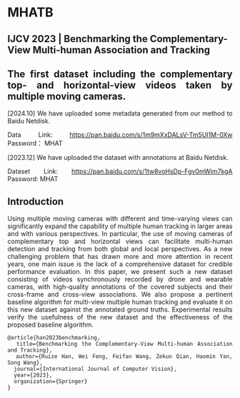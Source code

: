 # MHATB

## IJCV 2023 | Benchmarking the Complementary-View Multi-human Association and Tracking

<div align= justify>

## The first dataset including the complementary top- and horizontal-view videos taken by multiple moving cameras. 

[2024.10] We have uploaded some metadata generated from our method to Baidu Netdisk.

Data Link: https://pan.baidu.com/s/1m9mXxDALsV-Tm5UI1M-0Xw 
Password： MHAT

[2023.12] We have uploaded the dataset with annotations at Baidu Netdisk.

Dataset Link: https://pan.baidu.com/s/1tw8voHsDp-Fgv0mWim7kgA
Password: MHAT 

## Introduction

Using multiple moving cameras with different and time-varying views can significantly expand the capability of multiple human tracking in larger areas and with various perspectives. In particular, the use of moving cameras of complementary top and horizontal views can facilitate multi-human detection and tracking from both global and local perspectives. As a new challenging problem that has drawn more and more attention in recent years, one main issue is the lack of a comprehensive dataset for credible performance evaluation. In this paper, we present such a new dataset consisting of videos synchronously recorded by drone and wearable cameras, with high-quality annotations of the covered subjects and their cross-frame and cross-view associations. We also propose a pertinent baseline algorithm for multi-view multiple human tracking and evaluate it on this new dataset against the annotated ground truths. Experimental results verify the usefulness of the new dataset and the effectiveness of the proposed baseline algorithm.

```
@article{han2023benchmarking,
  title={Benchmarking the Complementary-View Multi-human Association and Tracking},
  author={Ruize Han, Wei Feng, Feifan Wang, Zekun Qian, Haomin Yan, Song Wang},
  journal={International Journal of Computer Vision},
  year={2023},
  organization={Springer}
}
```
